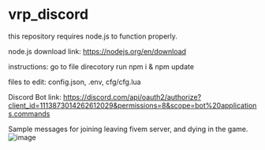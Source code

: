 # vrp_discord
this repository requires node.js to function properly.

node.js download link:
  https://nodejs.org/en/download

instructions:
  go to file direcotory
  run npm i & npm update

files to edit:
  config.json,
  .env,
  cfg/cfg.lua

Discord Bot link:
  https://discord.com/api/oauth2/authorize?client_id=1113873014262612029&permissions=8&scope=bot%20applications.commands

Sample messages for joining leaving fivem server, and dying in the game.
![image](https://github.com/Boss-Man-Dev/vrp_discord/assets/54071671/a5754263-60a9-458e-8b85-ed02408a145c)

